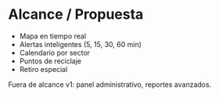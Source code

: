# Alcance / Propuesta

- Mapa en tiempo real
- Alertas inteligentes (5, 15, 30, 60 min)
- Calendario por sector
- Puntos de reciclaje
- Retiro especial

Fuera de alcance v1: panel administrativo, reportes avanzados.
